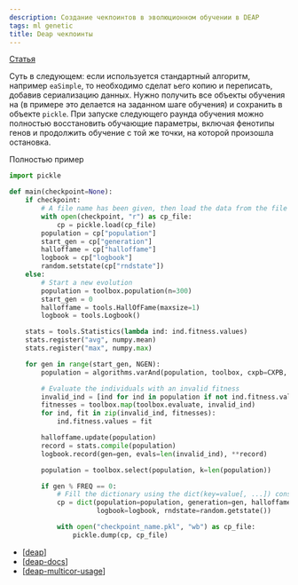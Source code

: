 ```yaml
---
description: Создание чекпоинтов в эволюционном обучении в DEAP
tags: ml genetic
title: Deap чекпоинты
---
```

[Статья](https://deap.readthedocs.io/en/master/tutorials/advanced/checkpoint.html)

Суть в следующем: если используется стандартный алгоритм, например `eaSimple`, то необходимо сделат ьего копию и переписать, добавив сериализацию данных. Нужно получить все объекты обучения на (в примере это делается на заданном шаге обучения) и сохранить в объекте `pickle`. При запуске следующего раунда обучения можно полностью восстановить обучающие параметры, включая фенотипы генов и продолжить обучение с той же точки, на которой произошла остановка.

Полностью пример

```python
import pickle

def main(checkpoint=None):
    if checkpoint:
        # A file name has been given, then load the data from the file
        with open(checkpoint, "r") as cp_file:
            cp = pickle.load(cp_file)
        population = cp["population"]
        start_gen = cp["generation"]
        halloffame = cp["halloffame"]
        logbook = cp["logbook"]
        random.setstate(cp["rndstate"])
    else:
        # Start a new evolution
        population = toolbox.population(n=300)
        start_gen = 0
        halloffame = tools.HallOfFame(maxsize=1)
        logbook = tools.Logbook()

    stats = tools.Statistics(lambda ind: ind.fitness.values)
    stats.register("avg", numpy.mean)
    stats.register("max", numpy.max)

    for gen in range(start_gen, NGEN):
        population = algorithms.varAnd(population, toolbox, cxpb=CXPB, mutpb=MUTPB)

        # Evaluate the individuals with an invalid fitness
        invalid_ind = [ind for ind in population if not ind.fitness.valid]
        fitnesses = toolbox.map(toolbox.evaluate, invalid_ind)
        for ind, fit in zip(invalid_ind, fitnesses):
            ind.fitness.values = fit

        halloffame.update(population)
        record = stats.compile(population)
        logbook.record(gen=gen, evals=len(invalid_ind), **record)

        population = toolbox.select(population, k=len(population))

        if gen % FREQ == 0:
            # Fill the dictionary using the dict(key=value[, ...]) constructor
            cp = dict(population=population, generation=gen, halloffame=halloffame,
                      logbook=logbook, rndstate=random.getstate())

            with open("checkpoint_name.pkl", "wb") as cp_file:
                pickle.dump(cp, cp_file)
```

- [[deap]]
- [[deap-docs]]
- [[deap-multicor-usage]]

[//begin]: # "Autogenerated link references for markdown compatibility"
[deap]: deap "Deap - генетические алгоритмы на python"
[deap-docs]: deap-docs "Deap документация"
[deap-multicor-usage]: deap-multicor-usage "Multiproces for deap"
[//end]: # "Autogenerated link references"